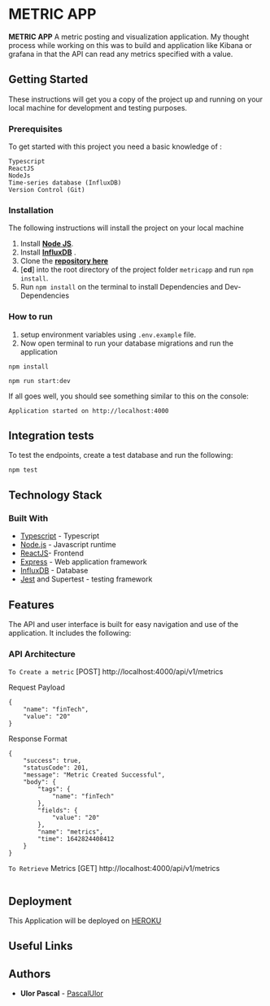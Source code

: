 # METRIC APP

**METRIC APP** A metric posting and visualization application.
My thought process while working on this was to build and application like Kibana or grafana
in that the API can read any metrics specified with a value.


## Getting Started

These instructions will get you a copy of the project up and running on your local machine for development and testing purposes.

### Prerequisites

To get started with this project you need a basic knowledge of :

```
Typescript
ReactJS
NodeJs
Time-series database (InfluxDB)
Version Control (Git)
```

### Installation

The following instructions will install the project on your local machine

1. Install [**Node JS**](https://nodejs.org/en/).
2. Install [**InfluxDB**](https://docs.influxdata.com/) .
3. Clone the [**repository here**](https://github.com/pculor/metricapp.git)
4. [**cd**] into the root directory of the project folder `metricapp` and run `npm install`.
5. Run `npm install` on the terminal to install Dependencies and Dev-Dependencies

### How to run

1. setup environment variables using `.env.example` file.
2. Now open terminal to run your database migrations and run the application

```
npm install
```

```
npm run start:dev
```

If all goes well, you should see something similar to this on the console:

```
Application started on http://localhost:4000
```

## Integration tests

To test the endpoints, create a test database and run the following:

```
npm test
```

## Technology Stack

### Built With

- [Typescript](https://www.typescriptlang.org/) - Typescript
- [Node.js](https://nodejs.org/) - Javascript runtime
- [ReactJS](https://reactjs.org/)- Frontend
- [Express](https://expressjs.com/) - Web application framework
- [InfluxDB](https://docs.influxdata.com/) - Database
- [Jest](https://jestjs.io/) and Supertest - testing framework

## Features

The API and user interface is built for easy navigation and use of the application. It includes the following:

### API Architecture

`To Create a metric`
[POST] http://localhost:4000/api/v1/metrics

Request Payload
```
{
    "name": "finTech",
    "value": "20"
}
```

Response Format
```
{
    "success": true,
    "statusCode": 201,
    "message": "Metric Created Successful",
    "body": {
        "tags": {
            "name": "finTech"
        },
        "fields": {
            "value": "20"
        },
        "name": "metrics",
        "time": 1642824408412
    }
}
```

`To Retrieve` Metrics
[GET] http://localhost:4000/api/v1/metrics
```
```

## Deployment

This Application will be deployed on [HEROKU](#)

## Useful Links


## Authors

- **Ulor Pascal** - [PascalUlor](https://github.com/PascalUlor)
